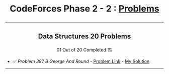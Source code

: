 # <p align="center">CodeForces Phase 2 - 2 : [Problems](https://github.com/cs-MohamedAyman/Problem-Solving-Training/tree/master/level-2/codeforces/phase-2-2)</p>
***

<!-- ✅ *Problem * - [Problem Link]() - [My Solution]() -->
<!-- 🏗️ -->

## <p align="center"> Data Structures 20 Problems </p>
<p align="center"> 01 Out of 20 Completed 🏗️</p>

- ✅ *Problem 387 B George And Round* - [Problem Link](https://codeforces.com/problemset/problem/387/B) - [My Solution](https://github.com/GeorgeBeshay/ProblemSolving/blob/main/CF_Phase_2_2/Data_Structure/P387B_GeorgeAndRound.java)
***
